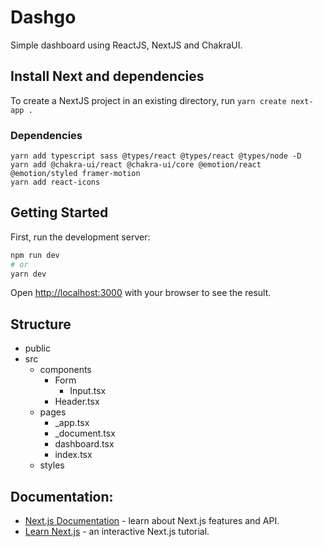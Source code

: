 # Dashgo
Simple dashboard using ReactJS, NextJS and ChakraUI.

## Install Next and dependencies
To create a NextJS project in an existing directory, run `yarn create next-app .`

### Dependencies
```
yarn add typescript sass @types/react @types/react @types/node -D
yarn add @chakra-ui/react @chakra-ui/core @emotion/react @emotion/styled framer-motion
yarn add react-icons
```

## Getting Started
First, run the development server:

```bash
npm run dev
# or
yarn dev
```

Open [http://localhost:3000](http://localhost:3000) with your browser to see the result.

## Structure
- public
- src
    - components
        - Form
            - Input.tsx
        - Header.tsx
    - pages
        - _app.tsx
        - _document.tsx
        - dashboard.tsx
        - index.tsx
    - styles

## Documentation:
- [Next.js Documentation](https://nextjs.org/docs) - learn about Next.js features and API.
- [Learn Next.js](https://nextjs.org/learn) - an interactive Next.js tutorial.